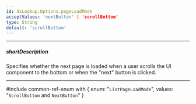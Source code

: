 ```yaml
---
id: dxLookup.Options.pageLoadMode
acceptValues: 'nextButton' | 'scrollBottom'
type: String
default: 'scrollBottom'
---
```

---
##### shortDescription
Specifies whether the next page is loaded when a user scrolls the UI component to the bottom or when the "next" button is clicked.

---
#include common-ref-enum with {
    enum: "`ListPageLoadMode`",
    values: "`ScrollBottom` and `NextButton`"
}